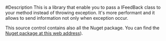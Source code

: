 #Description
This is a library that enable you to pass a IFeedBack class to your method instead of throwing exception. It's more performant and it allows to send information not only when exception occur.

This source control contains also all the Nuget package. You can find the [Nuget package at this web address](http://patrickdesjardins.com/blog/entity-framework-and-the-unit-of-work-pattern)).
